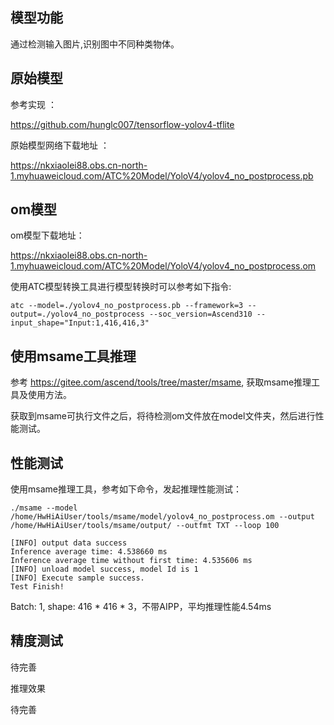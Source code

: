 ## 模型功能

通过检测输入图片,识别图中不同种类物体。

## 原始模型

参考实现 ：

https://github.com/hunglc007/tensorflow-yolov4-tflite

原始模型网络下载地址 ：

https://nkxiaolei88.obs.cn-north-1.myhuaweicloud.com/ATC%20Model/YoloV4/yolov4_no_postprocess.pb


## om模型

om模型下载地址：

https://nkxiaolei88.obs.cn-north-1.myhuaweicloud.com/ATC%20Model/YoloV4/yolov4_no_postprocess.om

使用ATC模型转换工具进行模型转换时可以参考如下指令:

```
atc --model=./yolov4_no_postprocess.pb --framework=3 --output=./yolov4_no_postprocess --soc_version=Ascend310 --input_shape="Input:1,416,416,3"
```


## 使用msame工具推理

参考 https://gitee.com/ascend/tools/tree/master/msame, 获取msame推理工具及使用方法。

获取到msame可执行文件之后，将待检测om文件放在model文件夹，然后进行性能测试。

## 性能测试

使用msame推理工具，参考如下命令，发起推理性能测试： 

```
./msame --model /home/HwHiAiUser/tools/msame/model/yolov4_no_postprocess.om --output /home/HwHiAiUser/tools/msame/output/ --outfmt TXT --loop 100
```

```
[INFO] output data success
Inference average time: 4.538660 ms
Inference average time without first time: 4.535606 ms
[INFO] unload model success, model Id is 1
[INFO] Execute sample success.
Test Finish!
```

Batch: 1, shape: 416 * 416 * 3，不带AIPP，平均推理性能4.54ms

## 精度测试

待完善

推理效果

待完善

